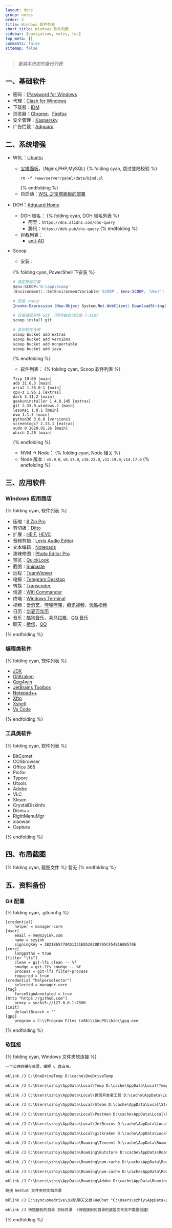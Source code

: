 ```yaml
---
layout: docs
group: notes
order: 2
title: Windows 软件列表 
short_title: Windows 软件列表 
sidebar: [navigation, notes, toc]
top_meta: []
comments: false
sitemap: false
---
```


> *重装系统前的备份列表* 
 
## 一、基础软件 
 
- 密码：[1Password for Windows](https://1password.com/zh-cn/downloads/windows/) 
- 代理：[Clash for Windows](https://github.com/Fndroid/clash_for_windows_pkg/releases) 
- 下载器：[IDM](https://www.internetdownloadmanager.com/) 
- 浏览器：[Chrome](https://www.google.com/intl/zh-CN/chrome/)，[Firefox](https://www.mozilla.org/zh-CN/firefox/new/) 
- 安全管理：[Kaspersky](https://my.kaspersky.com/) 
- 广告拦截：[Adguard](https://adguard.com/zh_cn/welcome.html) 
 
## 二、系统增强 
 
- WSL：[Ubuntu](https://www.microsoft.com/zh-cn/p/ubuntu/9nblggh4msv6#activetab=pivot:overviewtab) 
 
  - [宝塔面板](https://www.bt.cn/)，(Nginx,PHP,MySQL) 
    {% folding cyan, 跳过登陆校验 %} 
    ``` 
    rm -f /www/server/panel/data/bind.pl 
    ``` 
    {% endfolding %} 
  - 自启动：[WSL 之宝塔面板的部署](/post/b2b02edd/) 
   
- DOH：[Adguard Home](https://github.com/AdguardTeam/AdGuardHome/releases) 
  - DOH 域名： 
    {% folding cyan, DOH 域名列表 %} 
    - 阿里：`https://dns.alidns.com/dns-query` 
    - 腾讯：`https://doh.pub/dns-query` 
    {% endfolding %} 
  - 拦截列表： 
    - [anti-AD](https://github.com/privacy-protection-tools/anti-AD) 
 
- Scoop 
 
  - 安装： 
   
  {% folding cyan, PowerShell 下安装 %} 
  ```powershell 
  # 指定安装位置 
  $env:SCOOP='D:\app\Scoop' 
  [Environment]::SetEnvironmentVariable('SCOOP', $env:SCOOP, 'User') 
   
  # 安装 scoop 
  Invoke-Expression (New-Object System.Net.WebClient).DownloadString('https://get.scoop.sh') 
   
  # 安装基础软件 Git （同时会自动安装 7-zip） 
  scoop install git 
   
  # 添加软件仓库 
  scoop bucket add extras 
  scoop bucket add versions 
  scoop bucket add nonportable 
  scoop bucket add java 
  ``` 
  {% endfolding %} 
 
  - 软件列表： 
  {% folding cyan, Scoop 软件列表 %} 
  ``` 
  7zip 19.00 [main] 
  adb 31.0.3 [main] 
  aria2 1.36.0-1 [main] 
  cpu-z 1.96.1 [extras] 
  dark 3.11.2 [main] 
  geekuninstaller 1.4.8.145 [extras] 
  git 2.33.0.windows.2 [main] 
  lessmsi 1.8.1 [main] 
  nvm 1.1.7 [main] 
  python36 3.6.8 [versions] 
  screentogif 2.33.1 [extras] 
  sudo 0.2020.01.26 [main] 
  which 2.20 [main] 
  ``` 
  {% endfolding %} 
  - NVM -> Node： 
  {% folding cyan, Node 相关 %} 
  - Node 版本：`v5.9.0`, `v8.17.0`, `v10.23.0`, `v12.19.0`, `v14.17.0` 
  {% endfolding %} 
 
## 三、应用软件 
 
### Windows 应用商店 
 
{% folding cyan, 软件列表 %} 
 
- 压缩：[8 Zip Pro](https://www.microsoft.com/zh-cn/p/8-zip-advanced-archiver-for-zip-rar-7zip-7z-zipx-iso-cab-create-unpack-and-encrypt/9wzdncrfhwb8?activetab=pivot:overviewtab) 
- 剪切板：[Ditto](https://www.microsoft.com/zh-cn/p/ditto-clipboard/9nblggh3zbjq?activetab=pivot:overviewtab) 
- 扩展：[HEIF](https://www.microsoft.com/zh-cn/p/heif-%e5%9b%be%e5%83%8f%e6%89%a9%e5%b1%95/9pmmsr1cgpwg?activetab=pivot:overviewtab), [HEVC](https://www.microsoft.com/zh-cn/p/hevc-%e8%a7%86%e9%a2%91%e6%89%a9%e5%b1%95/9nmzlz57r3t7?activetab=pivot:overviewtab) 
- 音频剪辑：[Lexis Audio Editor](https://www.microsoft.com/zh-cn/p/lexis-audio-editor/9wzdncrdsx0c?activetab=pivot:overviewtab) 
- 文本编辑：[Notepads](https://www.microsoft.com/zh-cn/p/notepads-app/9nhl4nsc67wm?activetab=pivot:overviewtab) 
- 泼辣修图：[Photo Editor Pro](https://www.microsoft.com/zh-cn/p/%e6%b3%bc%e8%be%a3%e4%bf%ae%e5%9b%be/9nblggh6bgx8?activetab=pivot:overviewtab) 
- 预览：[QuickLook](https://www.microsoft.com/zh-cn/p/quicklook/9nv4bs3l1h4s?activetab=pivot:overviewtab) 
- 截图：[Snipaste](https://www.microsoft.com/zh-cn/p/snipaste/9p1wxpkb68kx?activetab=pivot:overviewtab) 
- 远程：[TeamViewer](https://www.microsoft.com/zh-cn/p/teamviewer-remote-control/9wzdncrfj0rh?activetab=pivot:overviewtab) 
- 电报：[Telegram Desktop](https://www.microsoft.com/zh-cn/p/telegram-desktop/9nztwsqntd0s?activetab=pivot:overviewtab) 
- 转换：[Transcoder](https://www.microsoft.com/zh-cn/p/transcoder/9nblggh5z1bg?activetab=pivot:overviewtab) 
- 信道：[Wifi Commander](https://www.microsoft.com/zh-cn/p/wifi-commander-3d-analyze-monitor/9nblggh20fr1?activetab=pivot:overviewtab) 
- 终端：[Windows Terminal](https://www.microsoft.com/zh-cn/p/windows-terminal/9n0dx20hk701?activetab=pivot:overviewtab) 
- 视频：[爱奇艺](https://www.microsoft.com/zh-cn/p/%e7%88%b1%e5%a5%87%e8%89%ba-%e6%82%a6%e4%ba%ab%e5%93%81%e8%b4%a8/9nblggh5wxnw)，[哔哩哔哩](https://www.microsoft.com/zh-cn/p/%e5%93%94%e5%93%a9%e5%93%94%e5%93%a9%e5%8a%a8%e7%94%bb/9nblggh5q5fv?activetab=pivot:overviewtab)，[腾讯视频](https://www.microsoft.com/zh-cn/p/%e8%85%be%e8%ae%af%e8%a7%86%e9%a2%91/9wzdncrfj2j5?activetab=pivot:overviewtab)，[优酷视频](https://www.microsoft.com/zh-cn/p/%e4%bc%98%e9%85%b7%e8%a7%86%e9%a2%91win10/9pb4rmvtj0kj?activetab=pivot:overviewtab) 
- 日历：[华夏万年历](https://www.microsoft.com/zh-cn/p/%e5%8d%8e%e5%a4%8f%e4%b8%87%e5%b9%b4%e5%8e%86/9wzdncrdj36c?activetab=pivot:overviewtab) 
- 音乐：[酷狗音乐](https://www.microsoft.com/zh-cn/p/%e9%85%b7%e7%8b%97%e9%9f%b3%e4%b9%90-uwp/9npr44mj40pg?activetab=pivot:overviewtab)，[喜马拉雅](https://www.microsoft.com/zh-cn/p/%E5%96%9C%E9%A9%AC%E6%8B%89%E9%9B%85/9nblggh2rswl?activetab=pivot:overviewtab)，[QQ 音乐](https://www.microsoft.com/zh-cn/p/qq%e9%9f%b3%e4%b9%90/9wzdncrfj1q1?activetab=pivot:overviewtab) 
- 聊天：[微信](https://www.microsoft.com/zh-cn/p/%e5%be%ae%e4%bf%a1-for-windows/9nblggh4slx7?activetab=pivot%3Aregionofsystemrequirementstab)，[QQ](https://www.microsoft.com/zh-cn/p/qq%e6%a1%8c%e9%9d%a2%e7%89%88/9nhlgf0zwc5s?activetab=pivot:overviewtab) 
 
{% endfolding %} 
 
### 编程类软件 
 
{% folding cyan, 软件列表 %} 
 
- [JDK](https://jdk.java.net/) 
- [GitKraken](https://www.gitkraken.com/) 
- [Gpg4win](https://www.gpg4win.org/) 
- [JetBrains Toolbox](https://www.jetbrains.com/toolbox-app/) 
- [Notepad++](https://notepad-plus-plus.org/downloads/) 
- [Xftp](https://www.netsarang.com/zh/xftp-download/) 
- [Xshell](https://www.netsarang.com/zh/xshell-download/) 
- [Vs Code](https://code.visualstudio.com/download) 
 
{% endfolding %} 
 
### 工具类软件 
 
{% folding cyan, 软件列表 %} 
 
- BitComet 
- COSbrowser 
- Office 365 
- PicGo 
- Typore 
- Utools 
- Adobe 
- VLC 
- Steam 
- CrystalDiskInfo 
- Dism++ 
- RightMenuMgr 
- xiaowan 
- Captura 
 
{% endfolding %} 
 
## 四、布局截图 
 
{% folding cyan, 截图文件 %} 
暂无 
{% endfolding %} 
 
## 五、资料备份 
 
### Git 配置 
 
{% folding cyan, .gitconfig %} 
```.gitconfig 
[credential] 
	helper = manager-core 
[user] 
	email = me@szyink.com 
	name = szyink 
	signingKey = 3B21B65778AD1331E052020D705CF548160B570E 
[core] 
	longpaths = true 
[filter "lfs"] 
	clean = git-lfs clean -- %f 
	smudge = git-lfs smudge -- %f 
	process = git-lfs filter-process 
	required = true 
[credential "helperselector"] 
	selected = manager-core 
[tag] 
	forceSignAnnotated = true 
[http "https://github.com"] 
	proxy = socks5://127.0.0.1:7890 
[init] 
	defaultBranch = "" 
[gpg] 
	program = C:\\Program Files (x86)\\GnuPG\\bin\\gpg.exe 
``` 
{% endfolding %} 
 
### 软链接 
 
{% folding cyan, Windows 文件夹软连接 %} 
 
```txt 
一个公共的缓存目录，缓解 C 盘占用。 
 
mklink /J C:\OneDriveTemp D:\cache\OneDriveTemp 
 
mklink /J C:\Users\szhiy\AppData\Local\Temp D:\cache\AppData\Local\Temp 
 
mklink /J C:\Users\szhiy\AppData\Local\微信开发者工具 D:\cache\AppData\Local\微信开发者工具 
 
mklink /J C:\Users\szhiy\AppData\Local\Steam D:\cache\AppData\Local\Steam 
 
mklink /J C:\Users\szhiy\AppData\Local\Postman D:\cache\AppData\Local\Postman 
 
mklink /J C:\Users\szhiy\AppData\Local\JetBrains D:\cache\AppData\Local\JetBrains 
 
mklink /J C:\Users\szhiy\AppData\Local\gitkraken D:\cache\AppData\Local\gitkraken 
 
mklink /J C:\Users\szhiy\AppData\Roaming\Tencent D:\cache\AppData\Roaming\Tencent 
 
mklink /J C:\Users\szhiy\AppData\Roaming\Nutstore D:\cache\AppData\Roaming\Nutstore 
 
mklink /J C:\Users\szhiy\AppData\Roaming\npm-cache D:\cache\AppData\Roaming\Tencent\npm-cache 
 
mklink /J C:\Users\szhiy\AppData\Roaming\npm-cache D:\cache\AppData\Roaming\npm-cache 
 
mklink /J C:\Users\szhiy\AppData\Roaming\Adobe D:\cache\AppData\Roaming\Adobe 
 
链接 WeChat 文件夹的文档目录 
 
mklink /J E:\sync\onedrive\文档\聊天文档\WeChat "C:\Users\szhiy\AppData\Local\Packages\TencentWeChatLimited.forWindows10_sdtnhv12zgd7a\LocalCache\Roaming\Tencent\WeChatAppStore\WeChatAppStore Files\sun-StillBelieve\Files" 
 
mklink /J 待链接到的目录 目标目录 （待链接到的目录的底层文件夹不需要创建） 
``` 
 
{% endfolding %}
